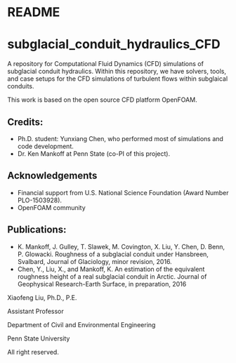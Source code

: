 # README #

# subglacial_conduit_hydraulics_CFD
A repository for Computational Fluid Dynamics (CFD) simulations of subglacial conduit hydraulics. Within this repository, we have solvers, tools, and case setups for the CFD simulations of turbulent flows within subglaical conduits. 

This work is based on the open source CFD platform OpenFOAM. 

## Credits: ##
* Ph.D. student: Yunxiang Chen, who performed most of simulations and code development.
* Dr. Ken Mankoff at Penn State (co-PI of this project). 

## Acknowledgements ##
* Financial support from U.S. National Science Foundation (Award Number PLO-1503928).
* OpenFOAM community

## Publications: ##
* K. Mankoff, J. Gulley, T. Slawek, M. Covington, X. Liu, Y. Chen, D. Benn, P. Glowacki. Roughness of a subglacial conduit under Hansbreen, Svalbard, Journal of Glaciology, minor revision, 2016.
* Chen, Y., Liu, X., and Mankoff, K. An estimation of the equivalent roughness height of a real subglacial conduit in Arctic. Journal of Geophysical Research-Earth Surface, in preparation, 2016


Xiaofeng Liu, Ph.D., P.E.

Assistant Professor

Department of Civil and Environmental Engineering

Penn State University

All right reserved.
